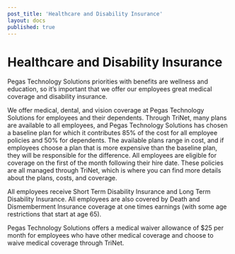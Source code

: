 ```yaml
---
post_title: 'Healthcare and Disability Insurance'
layout: docs
published: true
---
```

# Healthcare and Disability Insurance

Pegas Technology Solutions priorities with benefits are wellness and education, so it’s important that we offer our employees great medical coverage and disability insurance.

We offer medical, dental, and vision coverage at Pegas Technology Solutions for employees and their dependents. Through TriNet, many plans are available to all employees, and Pegas Technology Solutions has chosen a baseline plan for which it contributes 85% of the cost for all employee policies and 50% for dependents. The available plans range in cost, and if employees choose a plan that is more expensive than the baseline plan, they will be responsible for the difference. All employees are eligible for coverage on the first of the month following their hire date. These policies are all managed through TriNet, which is where you can find more details about the plans, costs, and coverage.

All employees receive Short Term Disability Insurance and Long Term Disability Insurance. All employees are also covered by Death and Dismemberment Insurance coverage at one times earnings (with some age restrictions that start at age 65).

Pegas Technology Solutions offers a medical waiver allowance of $25 per month for employees who have other medical coverage and choose to waive medical coverage through TriNet.
